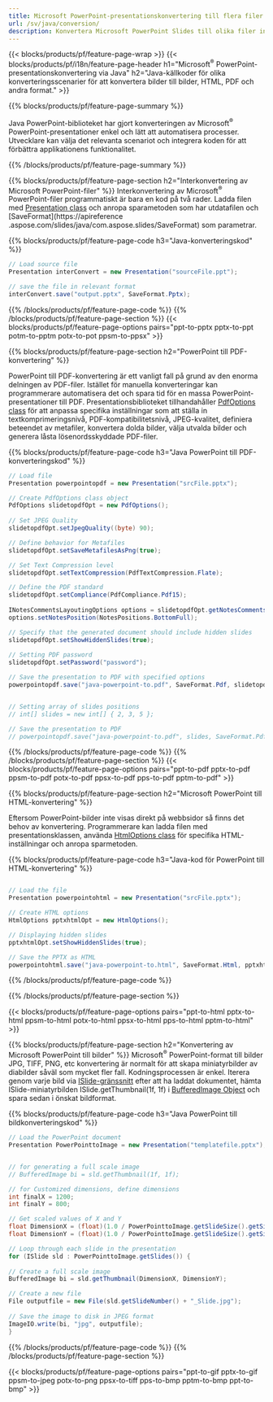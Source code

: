 ```yaml
---
title: Microsoft PowerPoint-presentationskonvertering till flera filer med Java
url: /sv/java/conversion/
description: Konvertera Microsoft PowerPoint Slides till olika filer inklusive HTML, PDF och bildformat i Java-baserade applikationer.
---
```


{{< blocks/products/pf/feature-page-wrap >}}
{{< blocks/products/pf/i18n/feature-page-header h1="Microsoft<sup>®</sup> PowerPoint-presentationskonvertering via Java" h2="Java-källkoder för olika konverteringsscenarier för att konvertera bilder till bilder, HTML, PDF och andra format." >}}

{{% blocks/products/pf/feature-page-summary %}}

Java PowerPoint-biblioteket har gjort konverteringen av Microsoft<sup>®</sup> PowerPoint-presentationer enkel och lätt att automatisera processer. Utvecklare kan välja det relevanta scenariot och integrera koden för att förbättra applikationens funktionalitet. 

{{% /blocks/products/pf/feature-page-summary  %}}

{{% blocks/products/pf/feature-page-section  h2="Interkonvertering av Microsoft PowerPoint-filer" %}}
Interkonvertering av Microsoft<sup>®</sup> PowerPoint-filer programmatiskt är bara en kod på två rader. Ladda filen med [Presentation class](https://apireference.aspose.com/slides/java/com.aspose.slides/Presentation) och anropa sparametoden som har utdatafilen och [SaveFormat](https://apireference .aspose.com/slides/java/com.aspose.slides/SaveFormat) som parametrar.

{{% blocks/products/pf/feature-page-code h3="Java-konverteringskod" %}}

```cs
// Load source file
Presentation interConvert = new Presentation("sourceFile.ppt");

// save the file in relevant format
interConvert.save("output.pptx", SaveFormat.Pptx);   
```
{{% /blocks/products/pf/feature-page-code  %}}
{{% /blocks/products/pf/feature-page-section %}}
{{< blocks/products/pf/feature-page-options pairs="ppt-to-pptx pptx-to-ppt potm-to-pptm potx-to-pot ppsm-to-ppsx" >}}


{{% blocks/products/pf/feature-page-section  h2="PowerPoint till PDF-konvertering" %}}

PowerPoint till PDF-konvertering är ett vanligt fall på grund av den enorma delningen av PDF-filer. Istället för manuella konverteringar kan programmerare automatisera det och spara tid för en massa PowerPoint-presentationer till PDF. Presentationsbiblioteket tillhandahåller [PdfOptions class](https://apireference.aspose.com/java/slides/com.aspose.slides/PdfOptions) för att anpassa specifika inställningar som att ställa in textkomprimeringsnivå, PDF-kompatibilitetsnivå, JPEG-kvalitet, definiera beteendet av metafiler, konvertera dolda bilder, välja utvalda bilder och generera låsta lösenordsskyddade PDF-filer.

{{% blocks/products/pf/feature-page-code h3="Java PowerPoint till PDF-konverteringskod" %}}

```cs
// Load file
Presentation powerpointopdf = new Presentation("srcFile.pptx");

// Create PdfOptions class object
PdfOptions slidetopdfOpt = new PdfOptions();
               
// Set JPEG Quality
slidetopdfOpt.setJpegQuality((byte) 90);

// Define behavior for Metafiles
slidetopdfOpt.setSaveMetafilesAsPng(true);

// Set Text Compression level
slidetopdfOpt.setTextCompression(PdfTextCompression.Flate);

// Define the PDF standard
slidetopdfOpt.setCompliance(PdfCompliance.Pdf15);
              
INotesCommentsLayoutingOptions options = slidetopdfOpt.getNotesCommentsLayouting();
options.setNotesPosition(NotesPositions.BottomFull);

// Specify that the generated document should include hidden slides
slidetopdfOpt.setShowHiddenSlides(true);
	
// Setting PDF password
slidetopdfOpt.setPassword("password");	

// Save the presentation to PDF with specified options
powerpointopdf.save("java-powerpoint-to.pdf", SaveFormat.Pdf, slidetopdfOpt);


// Setting array of slides positions
// int[] slides = new int[] { 2, 3, 5 };

// Save the presentation to PDF
// powerpointopdf.save("java-powerpoint-to.pdf", slides, SaveFormat.Pdf);

```
{{% /blocks/products/pf/feature-page-code  %}}
{{% /blocks/products/pf/feature-page-section %}}
{{< blocks/products/pf/feature-page-options pairs="ppt-to-pdf pptx-to-pdf ppsm-to-pdf potx-to-pdf ppsx-to-pdf pps-to-pdf pptm-to-pdf" >}}


{{% blocks/products/pf/feature-page-section  h2="Microsoft PowerPoint till HTML-konvertering" %}}

Eftersom PowerPoint-bilder inte visas direkt på webbsidor så finns det behov av konvertering. Programmerare kan ladda filen med presentationsklassen, använda [HtmlOptions class](https://apireference.aspose.com/slides/java/com.aspose.slides/HtmlOptions) för specifika HTML-inställningar och anropa sparmetoden.

{{% blocks/products/pf/feature-page-code h3="Java-kod för PowerPoint till HTML-konvertering" %}}

```cs

// Load the file
Presentation powerpointohtml = new Presentation("srcFile.pptx");

// Create HTML options
HtmlOptions pptxhtmlOpt = new HtmlOptions();

// Displaying hidden slides
pptxhtmlOpt.setShowHiddenSlides(true);

// Save the PPTX as HTML
powerpointohtml.save("java-powerpoint-to.html", SaveFormat.Html, pptxhtmlOpt); 

```
{{% /blocks/products/pf/feature-page-code %}}

{{% /blocks/products/pf/feature-page-section %}}

{{< blocks/products/pf/feature-page-options pairs="ppt-to-html pptx-to-html ppsm-to-html potx-to-html ppsx-to-html pps-to-html pptm-to-html" >}}

{{% blocks/products/pf/feature-page-section  h2="Konvertering av Microsoft PowerPoint till bilder" %}}
Microsoft<sup>®</sup> PowerPoint-format till bilder JPG, TIFF, PNG, etc konvertering är normalt för att skapa miniatyrbilder av diabilder såväl som mycket fler fall. Kodningsprocessen är enkel. Iterera genom varje bild via [ISlide-gränssnitt](https://apireference.aspose.com/slides/java/com.aspose.slides/ISlide) efter att ha laddat dokumentet, hämta ISlide-miniatyrbilden ISlide.getThumbnail(1f, 1f) i [BufferedImage Object](https://docs.oracle.com/javase/7/docs/api/java/awt/image/BufferedImage.html) och spara sedan i önskat bildformat. 

{{% blocks/products/pf/feature-page-code h3="Java PowerPoint till bildkonverteringskod" %}}
```cs
// Load the PowerPoint document
Presentation PowerPointtoImage = new Presentation("templatefile.pptx");


// for generating a full scale image
// BufferedImage bi = sld.getThumbnail(1f, 1f);

// for Customized dimensions, define dimensions
int finalX = 1200;
int finalY = 800;

// Get scaled values of X and Y
float DimensionX = (float)(1.0 / PowerPointtoImage.getSlideSize().getSize().getWidth()) * finalX;
float DimensionY = (float)(1.0 / PowerPointtoImage.getSlideSize().getSize().getHeight()) * finalY;

// Loop through each slide in the presentation
for (ISlide sld : PowerPointtoImage.getSlides()) {
	
// Create a full scale image
BufferedImage bi = sld.getThumbnail(DimensionX, DimensionY);

// Create a new file
File outputfile = new File(sld.getSlideNumber() + "_Slide.jpg");
	
// Save the image to disk in JPEG format
ImageIO.write(bi, "jpg", outputfile);
}
```
{{% /blocks/products/pf/feature-page-code %}}
{{% /blocks/products/pf/feature-page-section %}}

{{< blocks/products/pf/feature-page-options pairs="ppt-to-gif pptx-to-gif ppsm-to-jpeg potx-to-png ppsx-to-tiff pps-to-bmp pptm-to-bmp ppt-to-bmp" >}}